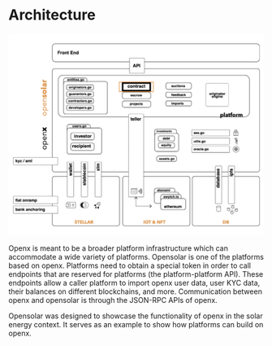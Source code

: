 # Architecture

![Pieces in the Opensolar Architecture](../../.gitbook/assets/screenshot-2020-04-24-at-2.36.13-pm.png)

Openx is meant to be a broader platform infrastructure which can accommodate a wide variety of platforms. Opensolar is one of the platforms based on openx. Platforms need to obtain a special token in order to call endpoints that are reserved for platforms \(the platform-platform API\). These endpoints allow a caller platform to import openx user data, user KYC data, their balances on different blockchains, and more. Communication between openx and opensolar is through the JSON-RPC APIs of openx.

Opensolar was designed to showcase the functionality of openx in the solar energy context. It serves as an example to show how platforms can build on openx.


